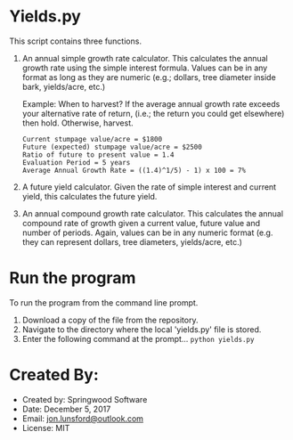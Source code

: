 # Yields.py
This script contains three functions.

1.  An annual simple growth rate calculator.
	This calculates the annual growth rate using the simple interest formula.  Values can be in
	any format as long as they are numeric (e.g.; dollars, tree diameter inside bark, yields/acre, etc.)
	
	Example: When to harvest?  If the average annual growth rate exceeds your alternative rate of return, (i.e.; the return you could get elsewhere) then hold.  Otherwise, harvest.
	
	```text
	Current stumpage value/acre = $1800
	Future (expected) stumpage value/acre = $2500
	Ratio of future to present value = 1.4
	Evaluation Period = 5 years
	Average Annual Growth Rate = ((1.4)^1/5) - 1) x 100 = 7%
	```
	
2.  A future yield calculator.
	Given the rate of simple interest and current yield, this calculates the future yield.
	
3.  An annual compound growth rate calculator.
	This calculates the annual compound rate of growth given a current value, future value and number
	of periods.  Again, values can be in any numeric format (e.g. they can represent dollars,
	tree diameters, yields/acre, etc.)
	

# Run the program
To run the program from the command line prompt.

1.  Download a copy of the file from the repository.
2.  Navigate to the directory where the local 'yields.py' file is stored.
3.  Enter the following command at the prompt... `python yields.py`


# Created By:
* Created by:  Springwood Software
* Date:		   December 5, 2017
* Email:       jon.lunsford@outlook.com
* License:     MIT
